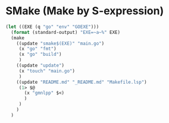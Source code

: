SMake (Make by S-expression)
============================

```lisp
(let ((EXE (q "go" "env" "GOEXE")))
  (format (standard-output) "EXE=~a~%" EXE)
  (make
    ((update "smake$(EXE)" "main.go")
     (x "go" "fmt")
     (x "go" "build")
     )
    ((update "update")
     (x "touch" "main.go")
     )
    ((update "README.md" "_README.md" "Makefile.lsp")
     (1> $@
       (x "gmnlpp" $<)
       )
     )
    )
  )
```

